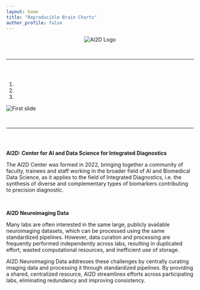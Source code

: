 ```yaml
---
layout: home
title: "Reproducible Brain Charts"
author_profile: false
---
```


<div style="text-align: center;">
     <img src="/AI2D/assets/images/logos/upenn_ai2d_logo.png" style="max-width: 70%; height: auto; object-fit: contain;" alt="AI2D Logo" />
</div>

<div style="padding: 30px 0;">
     <hr>
</div>

<div id="carouselExampleIndicators" class="carousel slide" data-ride="carousel">
     <ol class="carousel-indicators">
          <li data-target="#carouselExampleIndicators" data-slide-to="0" class="active"></li>
          <li data-target="#carouselExampleIndicators" data-slide-to="1"></li>
          <li data-target="#carouselExampleIndicators" data-slide-to="2"></li>
     </ol>
     <div class="carousel-inner">
          <div class="carousel-item active">
               <img class="d-block w-100" src="/AI2D/assets/images/banners/ai2d_banner.png" alt="First slide">
          </div>
     </div>
</div>

<div style="padding: 30px 0;">
     <hr>
</div>

<p style="text-align:center;">
     <p style="display:flex;">
          <b>
               AI2D: Center for AI and Data Science for Integrated Diagnostics
          </b>
     </p>
     <p>
          The AI2D Center was formed in 2022, bringing together a community of faculty, trainees and staff working in the broader field of AI and Biomedical Data Science, as it applies to the field of Integrated Diagnostics, i.e. the synthesis of diverse and complementary types of biomarkers contributing to precision diagnostic.
     </p>
     <br>
     <p style="display:flex;">
          <b>
               AI2D Neuroimaging Data
          </b>
     </p>
     <p>
          Many labs are often interested in the same large, publicly available neuroimaging datasets, which can be processed using the same standardized pipelines. However, data curation and processing are frequently performed independently across labs, resulting in duplicated effort, wasted computational resources, and inefficient use of storage.
     </p>
     <p>
          AI2D Neuroimaging Data addresses these challenges by centrally curating imaging data and processing it through standardized pipelines. By providing a shared, centralized resource, AI2D streamlines efforts across participating labs, eliminating redundancy and improving consistency.
     </p>
</p>

<br/>
<br/>
